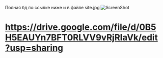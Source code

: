 Полная бд по ссылке ниже и в файле site.jpg
![ScreenShot](https://raw.githubusercontent.com/GroupKS31/Site.rur/master/www/siteBD.jpg)

https://drive.google.com/file/d/0B5H5EAUYn7BFT0RLVV9vRjRlaVk/edit?usp=sharing
====
